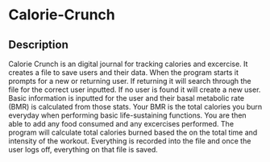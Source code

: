 # Calorie-Crunch

## Description

Calorie Crunch is an digital journal for tracking calories and excercise. It creates a file to save users and their data. When the program starts it prompts for a new or returning user. If returning it will search through the file for the correct user inputted. If no user is found it will create a new user. Basic information is inputted for the user and their basal metabolic rate (BMR) is calculated from those stats. Your BMR is the total calories you burn everyday when performing basic life-sustaining functions. You are then able to add any food consumed and any excercises performed. The program will calculate total calories burned based the on the total time and intensity of the workout. Everything is recorded into the file and once the user logs off, everything on that file is saved.
